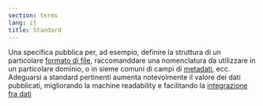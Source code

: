 ```yaml
---
section: terms
lang: it
title: Standard
---
```


Una specifica pubblica per, ad esempio, definire la struttura di un particolare [formato di file](/glossary/it/file-format/), raccomanddare una nomenclatura da utilizzare in un particolare dominio, o in sieme comuni di campi di [metadati](/glossary/en/metadata/), ecc. Adeguarsi a standard pertinenti aumenta notevolmente il valore dei dati pubblicati, migliorando la machine readability e facilitando la [integrazione fra dati](/glossary/it/data-integration/)
